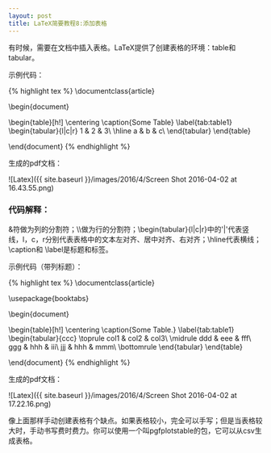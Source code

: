 ```yaml
---
layout: post
title: LaTeX简要教程8:添加表格
---
```


有时候，需要在文档中插入表格。LaTeX提供了创建表格的环境：table和tabular。

示例代码：

{% highlight tex %}
\documentclass{article}

\begin{document}

\begin{table}[h!]
  \centering
  \caption{Some Table}
  \label{tab:table1}
  \begin{tabular}{l|c|r}
    1 & 2 & 3\\
    \hline
    a & b & c\\
  \end{tabular}
\end{table}

\end{document}
{% endhighlight %}

生成的pdf文档：

![Latex]({{ site.baseurl }}/images/2016/4/Screen Shot 2016-04-02 at 16.43.55.png)

### 代码解释：

&符做为列的分割符；\\\\做为行的分割符；\\begin\{tabular\}\{l\|c\|r\}中的'\|'代表竖线，l，c，r分别代表表格中的文本左对齐、居中对齐、右对齐；\\hline代表横线；\\caption和 \\label是标题和标签。

示例代码（带列标题）：

{% highlight tex %}
\documentclass{article}

\usepackage{booktabs}

\begin{document}

\begin{table}[h!]
  \centering
  \caption{Some Table.}
  \label{tab:table1}
  \begin{tabular}{ccc}
    \toprule
    col1 & col2 & col3\\
    \midrule
    ddd & eee & fff\\
    ggg & hhh & iii\\
    jjj & hhh & mmm\\
    \bottomrule
  \end{tabular}
\end{table}

\end{document}
{% endhighlight %}

生成的pdf文档：

![Latex]({{ site.baseurl }}/images/2016/4/Screen Shot 2016-04-02 at 17.22.16.png)

像上面那样手动创建表格有个缺点。如果表格较小，完全可以手写；但是当表格较大时，手动书写费时费力。你可以使用一个叫pgfplotstable的包，它可以从csv生成表格。